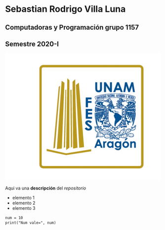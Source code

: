 # Sebastian Rodrigo Villa Luna
## Computadoras y Programación grupo 1157
## Semestre 2020-I
![Logo Fes Aragón](fesa.jpg)

Aqui va una **descripción** del *repositorio*
- elemento 1
- elemento 2
- elemento 3

```
num = 10
print("Num vale=", num)
```
